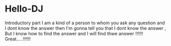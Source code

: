 # Hello-DJ
Introductory part
            I am a kind of a person to whom you ask any question and I dont know the answer then I'm gonna tell you that I dont know the answer , But I know how to find the answer and I will find thwe answer !!!!!! Great.....!!!!!!

